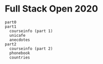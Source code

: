 # Full Stack Open 2020

```
part0
part1
  courseinfo (part 1)
  unicafe
  anecdotes
part2
  courseinfo (part 2)
  phonebook
  countries
```